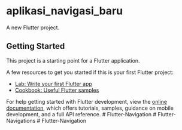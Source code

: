 # aplikasi_navigasi_baru

A new Flutter project.

## Getting Started

This project is a starting point for a Flutter application.

A few resources to get you started if this is your first Flutter project:

- [Lab: Write your first Flutter app](https://docs.flutter.dev/get-started/codelab)
- [Cookbook: Useful Flutter samples](https://docs.flutter.dev/cookbook)

For help getting started with Flutter development, view the
[online documentation](https://docs.flutter.dev/), which offers tutorials,
samples, guidance on mobile development, and a full API reference.
#   F l u t t e r - N a v i g a t i o n  
 #   F l u t t e r - N a v i g a t i o n s  
 #   F l u t t e r - N a v i g a t i o n  
 